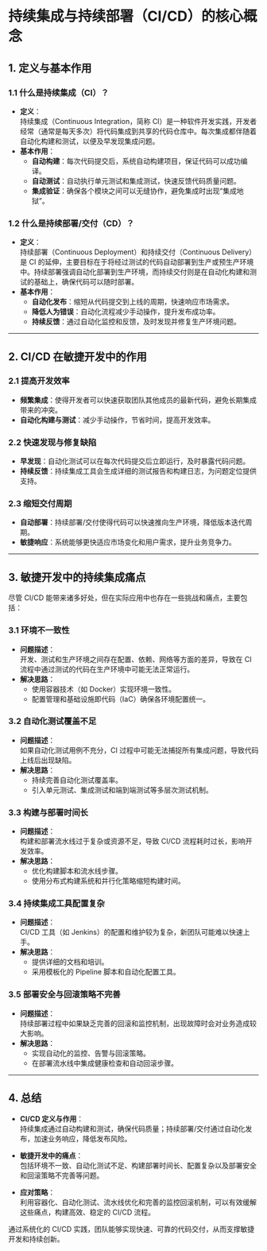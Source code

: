 # 持续集成与持续部署（CI/CD）的核心概念

## 1. 定义与基本作用

### 1.1 什么是持续集成（CI）？
- **定义**：  
  持续集成（Continuous Integration，简称 CI）是一种软件开发实践，开发者经常（通常是每天多次）将代码集成到共享的代码仓库中。每次集成都伴随着自动化构建和测试，以便及早发现集成问题。
- **基本作用**：
    - **自动构建**：每次代码提交后，系统自动构建项目，保证代码可以成功编译。
    - **自动测试**：自动执行单元测试和集成测试，快速反馈代码质量问题。
    - **集成验证**：确保各个模块之间可以无缝协作，避免集成时出现“集成地狱”。

### 1.2 什么是持续部署/交付（CD）？
- **定义**：  
  持续部署（Continuous Deployment）和持续交付（Continuous Delivery）是 CI 的延伸，主要目标在于将经过测试的代码自动部署到生产或预生产环境中。持续部署强调自动化部署到生产环境，而持续交付则是在自动化构建和测试的基础上，确保代码可以随时部署。
- **基本作用**：
    - **自动化发布**：缩短从代码提交到上线的周期，快速响应市场需求。
    - **降低人为错误**：自动化流程减少手动操作，提升发布成功率。
    - **持续反馈**：通过自动化监控和反馈，及时发现并修复生产环境问题。

---

## 2. CI/CD 在敏捷开发中的作用

### 2.1 提高开发效率
- **频繁集成**：使得开发者可以快速获取团队其他成员的最新代码，避免长期集成带来的冲突。
- **自动化构建与测试**：减少手动操作，节省时间，提高开发效率。

### 2.2 快速发现与修复缺陷
- **早发现**：自动化测试可以在每次代码提交后立即运行，及时暴露代码问题。
- **持续反馈**：持续集成工具会生成详细的测试报告和构建日志，为问题定位提供支持。

### 2.3 缩短交付周期
- **自动部署**：持续部署/交付使得代码可以快速推向生产环境，降低版本迭代周期。
- **敏捷响应**：系统能够更快适应市场变化和用户需求，提升业务竞争力。

---

## 3. 敏捷开发中的持续集成痛点

尽管 CI/CD 能带来诸多好处，但在实际应用中也存在一些挑战和痛点，主要包括：

### 3.1 环境不一致性
- **问题描述**：  
  开发、测试和生产环境之间存在配置、依赖、网络等方面的差异，导致在 CI 流程中通过测试的代码在生产环境中可能无法正常运行。
- **解决思路**：
    - 使用容器技术（如 Docker）实现环境一致性。
    - 配置管理和基础设施即代码（IaC）确保各环境配置统一。

### 3.2 自动化测试覆盖不足
- **问题描述**：  
  如果自动化测试用例不充分，CI 过程中可能无法捕捉所有集成问题，导致代码上线后出现缺陷。
- **解决思路**：
    - 持续完善自动化测试覆盖率。
    - 引入单元测试、集成测试和端到端测试等多层次测试机制。

### 3.3 构建与部署时间长
- **问题描述**：  
  构建和部署流水线过于复杂或资源不足，导致 CI/CD 流程耗时过长，影响开发效率。
- **解决思路**：
    - 优化构建脚本和流水线步骤。
    - 使用分布式构建系统和并行化策略缩短构建时间。

### 3.4 持续集成工具配置复杂
- **问题描述**：  
  CI/CD 工具（如 Jenkins）的配置和维护较为复杂，新团队可能难以快速上手。
- **解决思路**：
    - 提供详细的文档和培训。
    - 采用模板化的 Pipeline 脚本和自动化配置工具。

### 3.5 部署安全与回滚策略不完善
- **问题描述**：  
  持续部署过程中如果缺乏完善的回滚和监控机制，出现故障时会对业务造成较大影响。
- **解决思路**：
    - 实现自动化的监控、告警与回滚策略。
    - 在部署流水线中集成健康检查和自动回滚步骤。

---

## 4. 总结

- **CI/CD 定义与作用**：  
  持续集成通过自动构建和测试，确保代码质量；持续部署/交付通过自动化发布，加速业务响应，降低发布风险。

- **敏捷开发中的痛点**：  
  包括环境不一致、自动化测试不足、构建部署时间长、配置复杂以及部署安全和回滚策略不完善等问题。

- **应对策略**：  
  利用容器化、自动化测试、流水线优化和完善的监控回滚机制，可以有效缓解这些痛点，构建高效、稳定的 CI/CD 流程。

通过系统化的 CI/CD 实践，团队能够实现快速、可靠的代码交付，从而支撑敏捷开发和持续创新。